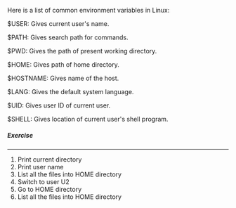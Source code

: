 Here is a list of common environment variables in Linux:


$USER: Gives current user's name.

$PATH: Gives search path for commands.

$PWD: Gives the path of present working directory.

$HOME: Gives path of home directory.

$HOSTNAME: Gives name of the host.

$LANG: Gives the default system language.

$UID: Gives user ID of current user.

$SHELL: Gives location of current user's shell program.


##### Exercise
________

1. Print current directory
2. Print user name
3. List all the files into HOME directory
4. Switch to user U2
5. Go to HOME directory
6. List all the files into HOME directory

